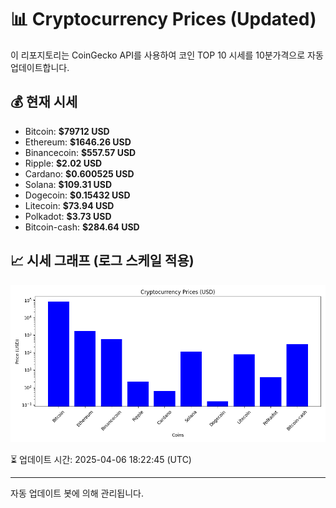 
# 📊 Cryptocurrency Prices (Updated)

이 리포지토리는 CoinGecko API를 사용하여 코인 TOP 10 시세를 10분가격으로 자동 업데이트합니다.

## 💰 현재 시세
- Bitcoin: **$79712 USD**
- Ethereum: **$1646.26 USD**
- Binancecoin: **$557.57 USD**
- Ripple: **$2.02 USD**
- Cardano: **$0.600525 USD**
- Solana: **$109.31 USD**
- Dogecoin: **$0.15432 USD**
- Litecoin: **$73.94 USD**
- Polkadot: **$3.73 USD**
- Bitcoin-cash: **$284.64 USD**

## 📈 시세 그래프 (로그 스케일 적용)
![Crypto Prices](crypto_prices.png)

⏳ 업데이트 시간: 2025-04-06 18:22:45 (UTC)

---
자동 업데이트 봇에 의해 관리됩니다.
